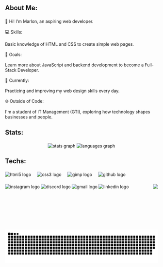 <h2 align="left">About Me:</h2>

###

<p align="left">👋 Hi! I'm Marlon, an aspiring web developer.<br><br>💻 Skills:<br><br>Basic knowledge of HTML and CSS to create simple web pages.<br><br>🎯 Goals:<br><br>Learn more about JavaScript and backend development to become a Full-Stack Developer.<br><br>🌱 Currently:<br><br>Practicing and improving my web design skills every day.<br><br>🌐 Outside of Code:<br><br>I'm a student of IT Management (GTI), exploring how technology shapes businesses and people.</p>

###

<h2 align="left">Stats:</h2>

###

<div align="center">
  <img src="https://github-readme-stats.vercel.app/api?username=Kmarlon21&hide_title=false&hide_rank=false&show_icons=true&include_all_commits=true&count_private=true&disable_animations=false&theme=gruvbox_light&locale=en&hide_border=false" height="150" alt="stats graph"  />
  <img src="https://github-readme-stats.vercel.app/api/top-langs?username=Kmarlon21&locale=en&hide_title=false&layout=compact&card_width=320&langs_count=5&theme=gruvbox_light&hide_border=false" height="150" alt="languages graph"  />
</div>

###

<h2 align="left">Techs:</h2>

###

<div align="left">
  <img src="https://cdn.jsdelivr.net/gh/devicons/devicon/icons/html5/html5-original.svg" height="30" alt="html5 logo"  />
  <img width="12" />
  <img src="https://cdn.jsdelivr.net/gh/devicons/devicon/icons/css3/css3-original.svg" height="30" alt="css3 logo"  />
  <img width="12" />
  <img src="https://cdn.jsdelivr.net/gh/devicons/devicon/icons/gimp/gimp-original.svg" height="30" alt="gimp logo"  />
  <img width="12" />
  <img src="https://cdn.simpleicons.org/github/181717" height="30" alt="github logo"  />
</div>

###

<img align="right" height="150" src="https://imgs.search.brave.com/ON8qlXe5eKc3BZyxCht02jrOTRuQtxh2vXehwwEDw2w/rs:fit:860:0:0:0/g:ce/aHR0cHM6Ly9naWZm/aWxlcy5hbHBoYWNv/ZGVycy5jb20vMjE5/LzIxOTM0My5naWY.gif"  />

###

<div align="left">
  <img src="https://img.shields.io/static/v1?message=Instagram&logo=instagram&label=&color=E4405F&logoColor=white&labelColor=&style=for-the-badge" height="35" alt="instagram logo"  />
  <img src="https://img.shields.io/static/v1?message=Discord&logo=discord&label=&color=7289DA&logoColor=white&labelColor=&style=for-the-badge" height="35" alt="discord logo"  />
  <img src="https://img.shields.io/static/v1?message=Gmail&logo=gmail&label=&color=D14836&logoColor=white&labelColor=&style=for-the-badge" height="35" alt="gmail logo"  />
  <img src="https://img.shields.io/static/v1?message=LinkedIn&logo=linkedin&label=&color=0077B5&logoColor=white&labelColor=&style=for-the-badge" height="35" alt="linkedin logo"  />
</div>

###

<br clear="both">

<img src="https://raw.githubusercontent.com/Kmarlon21/Kmarlon21/output/snake.svg" alt="Snake animation" />

###
